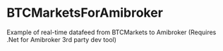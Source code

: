# BTCMarketsForAmibroker
Example of real-time datafeed from BTCMarkets to Amibroker (Requires .Net for Amibroker 3rd party dev tool)

